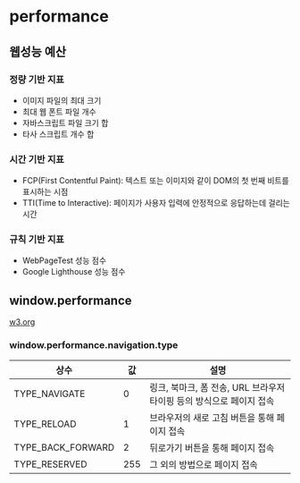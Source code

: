 # performance

## 웹성능 예산
### 정량 기반 지표
- 이미지 파일의 최대 크기
- 최대 웹 폰트 파일 개수
- 자바스크립트 파일 크기 합
- 타사 스크립트 개수 합

### 시간 기반 지표
- FCP(First Contentful Paint): 텍스트 또는 이미지와 같이 DOM의 첫 번째 비트를 표시하는 시점
- TTI(Time to Interactive): 페이지가 사용자 입력에 안정적으로 응답하는데 걸리는 시간

### 규칙 기반 지표
- WebPageTest 성능 점수
- Google Lighthouse 성능 점수


## window.performance
[w3.org](https://www.w3.org/TR/navigation-timing/#sec-window.performance-attribute)

### window.performance.navigation.type
| 상수 | 값 | 설명 |
|---|-|-----------|
|TYPE_NAVIGATE|0|링크, 북마크, 폼 전송, URL 브라우저 타이핑 등의 방식으로 페이지 접속|
|TYPE_RELOAD|1|브라우저의 새로 고침 버튼을 통해 페이지 접속|
|TYPE_BACK_FORWARD|2|뒤로가기 버튼을 통해 페이지 접속|
|TYPE_RESERVED|255|그 외의 방법으로 페이지 접속|


